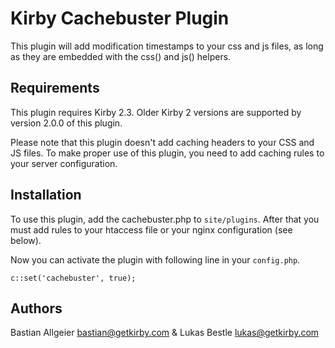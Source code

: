 # Kirby Cachebuster Plugin

This plugin will add modification timestamps to your css and js files,
as long as they are embedded with the css() and js() helpers.

## Requirements

This plugin requires Kirby 2.3. Older Kirby 2 versions are supported by version 2.0.0 of this plugin.

Please note that this plugin doesn't add caching headers to your CSS and JS files.
To make proper use of this plugin, you need to add caching rules to your server configuration.

## Installation

To use this plugin, add the cachebuster.php to `site/plugins`.
After that you must add rules to your htaccess file or your nginx configuration (see below).

Now you can activate the plugin with following line in your `config.php`.

```
c::set('cachebuster', true);
```

## Authors

Bastian Allgeier <bastian@getkirby.com> & Lukas Bestle <lukas@getkirby.com>
